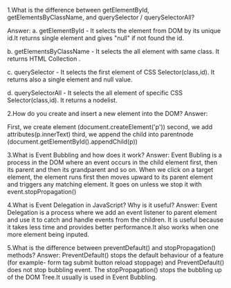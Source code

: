 1.What is the difference between getElementById, getElementsByClassName, and querySelector / querySelectorAll?

Answer: 
a. getElementById - It selects the element from DOM by its unique id.It returns single element and  gives "null" if not found the id.

b. getElementsByClassName - It selects the all element with same class. It returns HTML Collection .

c. querySelector - It selects the first element of CSS Selector(class,id). It returns also a single element and null value.

d. querySelectorAll - It selects the all element of specific CSS Selector(class,id). It returns a nodelist.

2.How do you create and insert a new element into the DOM?
Answer: 

First, we create element (document.createElement('p'))
second, we add attributes(p.innerText)
third, we append the child into parentnode (document.getElementById().appendChild(p))

3.What is Event Bubbling and how does it work?
Answer: 
Event Bubling is a process in the DOM where an event occurs in the child element first, then its parent and then its grandparent and so on.
When we click on a target element, the element runs first then moves upward to its parent element and triggers any matching element. It goes on unless we stop it with event.stopPropagation()

 
4.What is Event Delegation in JavaScript? Why is it useful?
Answer: 
Event Delegation is a process where we add an event listener to parent element and use it to catch and handle events from the children.
It is useful because it takes less time and provides better performance.It also works when one more element being inputed.

5.What is the difference between preventDefault() and stopPropagation() methods?
Answer: 
PreventDefault() stops the default behaviour of a feature  (for example- form tag submit button reload stoppage) and PreventDefault() does not stop bubbling event. The stopPropagation() stops the bubbling up of the DOM Tree.It usually is used in Event Bubbling.